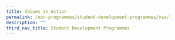 ```yaml
---
title: Values in Action
permalink: /our-programmes/student-development-programmes/via/
description: ""
third_nav_title: Student Development Programmes
---
```

